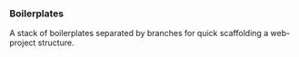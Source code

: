 ### Boilerplates
A stack of boilerplates separated by branches for quick scaffolding a web-project structure.
